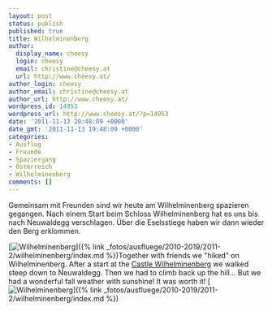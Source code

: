 ```yaml
---
layout: post
status: publish
published: true
title: Wilhelminenberg
author:
  display_name: cheesy
  login: cheesy
  email: christine@cheesy.at
  url: http://www.cheesy.at/
author_login: cheesy
author_email: christine@cheesy.at
author_url: http://www.cheesy.at/
wordpress_id: 14953
wordpress_url: http://www.cheesy.at/?p=14953
date: '2011-11-13 20:48:09 +0000'
date_gmt: '2011-11-13 19:48:09 +0000'
categories:
- Ausflug
- Freunde
- Spaziergang
- Österreich
- Wilhelminenberg
comments: []
---
```

<!--:de-->Gemeinsam mit Freunden sind wir heute am Wilhelminenberg spazieren gegangen. Nach einem Start beim Schloss Wilhelminenberg hat es uns bis nach Neuwaldegg verschlagen. Über die Eselsstiege haben wir dann wieder den Berg erklommen.
[![](http://www.cheesy.at/wp-content/uploads/thumb4.jpg "Wilhelminenberg")]({% link _fotos/ausfluege/2010-2019/2011-2/wilhelminenberg/index.md %})<!--:--><!--:en-->Together with friends we "hiked" on Wilhelminenberg. After a start at the [Castle Wilhelminenberg](http://en.wikipedia.org/wiki/Schloss_Wilhelminenberg) we walked steep down to Neuwaldegg. Then we had to climb back up the hill... But we had a wonderful fall weather with sunshine! It was worth it!
[![](http://www.cheesy.at/wp-content/uploads/thumb4.jpg "Wilhelminenberg")]({% link _fotos/ausfluege/2010-2019/2011-2/wilhelminenberg/index.md %})<!--:-->
